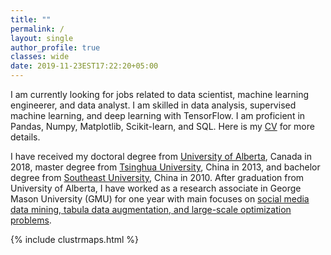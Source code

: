 ```yaml
---
title: ""
permalink: /
layout: single
author_profile: true
classes: wide
date: 2019-11-23EST17:22:20+05:00
---
```


I am currently looking for jobs related to data scientist, machine learning engineerer, and data analyst. I am skilled in data analysis, supervised machine learning, and deep learning with TensorFlow. I am proficient in Pandas, Numpy, Matplotlib, Scikit-learn, and SQL. Here is my [CV](/assets/CV_JL.pdf) for more details. 

I have received my doctoral degree from [University of Alberta](https://www.ualberta.ca/), Canada in 2018, master degree from [Tsinghua University](http://www.tsinghua.edu.cn/publish/newthuen/), China in 2013, and bachelor degree from [Southeast University](http://www.seu.edu.cn/english/), China in 2010. After graduation from University of Alberta,  I have worked as a research associate in George Mason University (GMU) for one year with main focuses on [social media data mining, tabula data augmentation, and large-scale optimization problems](/JingLiu/categories/). 


<!--- ## Education
- Doctor of Philosophy, [Civil Engineering](http://www.civil.engineering.ualberta.ca/), Jun. 2018,  
[University of Alberta](https://www.ualberta.ca/), Edmonton, Canada             
- Master of Engineering, [Electronic Engineering](http://www.ee.tsinghua.edu.cn/publish/eeen/index.html), Jun. 2013,  
[Tsinghua University](http://www.tsinghua.edu.cn/publish/newthuen/), Beijing, China
- Bachelor of Engineering, [Information Engineering](http://radio.seu.edu.cn/), Jun. 2010,  
[Southeast University](http://www.seu.edu.cn/english/), Nanjing, China -->

{% include clustrmaps.html %}
